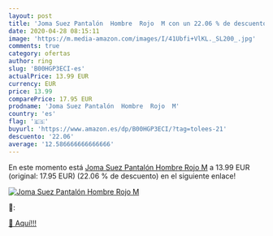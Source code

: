 ```yaml
---
layout: post
title: 'Joma Suez Pantalón  Hombre  Rojo  M con un 22.06 % de descuento'
date: 2020-04-28 08:15:11
image: 'https://m.media-amazon.com/images/I/41Ubfi+VlKL._SL200_.jpg'
comments: true
category: ofertas
author: ring
slug: 'B00HGP3ECI-es'
actualPrice: 13.99 EUR
currency: EUR
price: 13.99
comparePrice: 17.95 EUR
prodname: 'Joma Suez Pantalón  Hombre  Rojo  M'
country: 'es'
flag: '🇪🇸'
buyurl: 'https://www.amazon.es/dp/B00HGP3ECI/?tag=tolees-21'
descuento: '22.06'
average: '12.586666666666666'
---
```


En este momento está [Joma Suez Pantalón  Hombre  Rojo  M](https://www.amazon.es/dp/B00HGP3ECI/?tag=tolees-21) a 13.99 EUR (original: 17.95 EUR) (22.06 %  de descuento) en el siguiente enlace!

[![Joma Suez Pantalón  Hombre  Rojo  M](https://m.media-amazon.com/images/I/41Ubfi+VlKL._SL200_.jpg)](https://www.amazon.es/dp/B00HGP3ECI/?tag=tolees-21)

🔎:


[🛒 Aquí!!!](https://www.amazon.es/dp/B00HGP3ECI/?tag=tolees-21)
